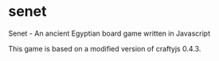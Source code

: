 # senet
Senet - An ancient Egyptian board game written in Javascript

This game is based on a modified version of craftyjs 0.4.3.

